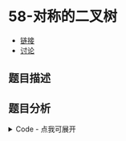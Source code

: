 # 58-对称的二叉树

- [链接](https://www.nowcoder.com/practice/ff05d44dfdb04e1d83bdbdab320efbcb)
- [讨论](https://www.nowcoder.com/questionTerminal/ff05d44dfdb04e1d83bdbdab320efbcb)

## 题目描述

## 题目分析

<details>
<summary>Code - 点我可展开</summary>

<<<@/books/code/jz/58.cpp

</details>


